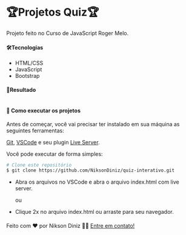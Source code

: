# :trophy:Projetos Quiz:trophy:



Projeto feito no Curso de JavaScript Roger Melo.

#### 🛠Tecnologias

- HTML/CSS
- JavaScript
- Bootstrap

#### 🎨Resultado

![]()

#### 🚀 Como executar os projetos

Antes de começar, você vai precisar ter instalado em sua máquina as seguintes ferramentas:

[Git](https://git-scm.com/), [VSCode](https://code.visualstudio.com/) e seu plugin [Live Server](https://marketplace.visualstudio.com/items?itemName=ritwickdey.LiveServer).

Você pode executar de forma simples:

```bash
# Clone este repositório
$ git clone https://github.com/NiksonDiniz/quiz-interativo.git
```

- Abra os arquivos no VSCode e abra o arquivo index.html com live server.

  ou

- Clique 2x no arquivo index.html ou arraste para seu navegador.

#### 

Feito com ❤️ por Nikson Diniz 👋🏽 [Entre em contato!](https://www.linkedin.com/in/niksondiniz/)

